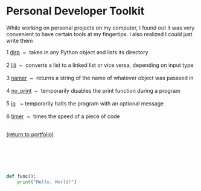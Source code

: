 # Personal Developer Toolkit

While working on personal projects on my computer, I found out it was very convenient to have certain tools at my fingertips. I also realized I could just write them


<!-- &nbsp;&nbsp;&nbsp;&nbsp; -->
1 [dirp](/dirp.md)&nbsp;&nbsp;\~&nbsp;&nbsp;takes in any Python object and lists its directory<br><br>
2 [lili](/lili.md)&nbsp;&nbsp;\~&nbsp;&nbsp;converts a list to a linked list or vice versa, depending on input type<br><br>
3 [namer](/namer.md)&nbsp;&nbsp;\~&nbsp;&nbsp;returns a string of the name of whatever object was passsed in<br><br>
4 [no_print](/no_print.md)&nbsp;&nbsp;\~&nbsp;&nbsp;temporarily disables the print function during a program<br><br>
5 [ip](/ip.md)&nbsp;&nbsp;&nbsp;\~&nbsp;temporarily halts the program with an optional message<br><br>
6 [timer](/timer.md)&nbsp;&nbsp;\~&nbsp;&nbsp;times the speed of a piece of code<br><br>

<a href="https://rowcased.github.io/">(return to portfolio)</a>


<br><br><br><br>


```python
def func():
    print("Hello, World!")
```
